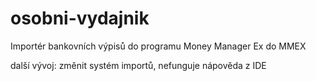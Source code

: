 # osobni-vydajnik

Importér bankovních výpisů do programu Money Manager Ex do MMEX</p>

další vývoj:
    změnit systém importů, 
    nefunguje nápověda z IDE


